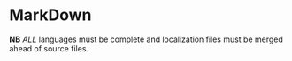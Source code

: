 # MarkDown

**NB** _ALL_ languages must be complete and localization files must be merged ahead of source files.
